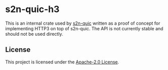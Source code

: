 # s2n-quic-h3

This is an internal crate used by [s2n-quic](https://github.com/aws/s2n-quic) written as a proof of concept for implementing HTTP3 on top of s2n-quic. The API is not currently stable and should not be used directly.

## License

This project is licensed under the [Apache-2.0 License][license-url].

[license-badge]: https://img.shields.io/badge/license-apache-blue.svg
[license-url]: https://aws.amazon.com/apache-2-0/
